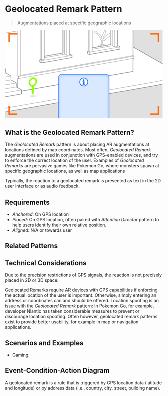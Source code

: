 # Geolocated Remark Pattern
> Augmentations placed at specific geographic locations

<img src="images/GeolocatedRemark.png">

## What is the Geolocated Remark Pattern?

The _Geolocated Remark_ pattern is about placing AR augmentations at locations defined by map coordinates. Most often, _Geolocated Remark_ augmentations are used in conjunction with GPS-enabled devices, and try to enforce the correct location of the user. Examples of _Geolocated Remarks_ are pervasive games like Pokemon Go, where monsters spawn at specific geographic locations, as well as map applications

 Typically, the reaction to a geolocated remark is presented as text in the 2D user interface or as audio feedback. 


## Requirements

* _Anchored_: On GPS location
* _Placed_: On GPS location, often paired with _Attention Director_ pattern to help users identify their own relative position.
* _Aligned_: N/A or towards user


## Related Patterns


## Technical Considerations

Due to the precision restrictions of GPS signals, the reaction is not precisely placed in 2D or 3D space.

Geolocated Remarks require AR devices with GPS capabilities if enforcing the actual location of the user is important. Otherwise, simply entering an address or coordinates can and should be offered. Location spoofing is an issue with the _Geolocated Remark_ pattern: In Pokemon Go, for example, developer Niantic has taken considerable measures to prevent or discourage location spoofing.
Often however, geolocated remark patterns exist to provide better usability, for example in map or navigation applications. 


## Scenarios and Examples
- Gaming: 

## Event-Condition-Action Diagram

A geolocated remark is a rule that is triggered by GPS location data (latitude and longitude) or by address data (i.e., country, city, street, building name).
